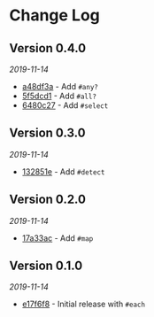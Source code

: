 # Change Log

## Version 0.4.0

_2019-11-14_

* [a48df3a](https://github.com/tcollier/concurrent_iterable/commit/a48df3ae1e9054ca6c853a18e91e029eb1e5cff0) - Add `#any?`
* [5f5dcd1](https://github.com/tcollier/concurrent_iterable/commit/5f5dcd17e3d962c3ede7e3ed58a24ae87dc9887b) - Add `#all?`
* [6480c27](https://github.com/tcollier/concurrent_iterable/commit/6480c27718bd30ad982b4e1eede1ecdbf8845516) - Add `#select`

## Version 0.3.0

_2019-11-14_

* [132851e](https://github.com/tcollier/concurrent_iterable/commit/132851e684810eb550d5bfb5e7bfcd1e5aded28f) - Add `#detect`

## Version 0.2.0

_2019-11-14_

* [17a33ac](https://github.com/tcollier/concurrent_iterable/commit/17a33ac27fd8a6316de4a9de96dc141fd7c47816) - Add `#map`

## Version 0.1.0

_2019-11-14_

* [e17f6f8](https://github.com/tcollier/concurrent_iterable/commit/e17f6f8ce3a31e6a94d658b7b3f09c9ef45ac0b8) - Initial release with `#each`

